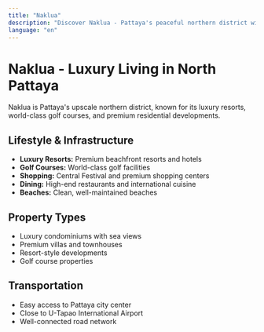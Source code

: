```yaml
---
title: "Naklua"
description: "Discover Naklua - Pattaya's peaceful northern district with luxury resorts, golf courses, and premium properties."
language: "en"
---
```


# Naklua - Luxury Living in North Pattaya

Naklua is Pattaya's upscale northern district, known for its luxury resorts, world-class golf courses, and premium residential developments.

## Lifestyle & Infrastructure

- **Luxury Resorts:** Premium beachfront resorts and hotels
- **Golf Courses:** World-class golf facilities
- **Shopping:** Central Festival and premium shopping centers
- **Dining:** High-end restaurants and international cuisine
- **Beaches:** Clean, well-maintained beaches

## Property Types

- Luxury condominiums with sea views
- Premium villas and townhouses
- Resort-style developments
- Golf course properties

## Transportation

- Easy access to Pattaya city center
- Close to U-Tapao International Airport
- Well-connected road network
